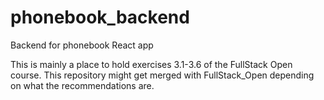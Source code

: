 # phonebook_backend
Backend for phonebook React app

This is mainly a place to hold exercises 3.1-3.6 of the FullStack Open course. This repository might get merged with FullStack_Open depending on what the recommendations are.
